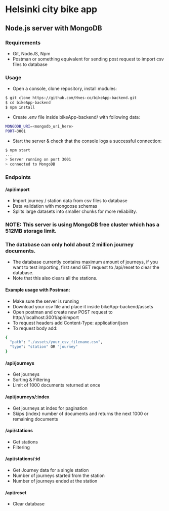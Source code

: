 # Helsinki city bike app
## Node.js server with MongoDB

### Requirements
- Git, NodeJS, Npm
- Postman or something equivalent for sending post request to import csv files to database 

### Usage
- Open a console, clone repository, install modules:
```bash
$ git clone https://github.com/Hnes-co/bikeApp-backend.git
$ cd bikeApp-backend
$ npm install
```
- Create .env file inside bikeApp-backend/ with following data:
```bash
MONGODB_URI=<mongodb_uri_here>
PORT=3001
```
- Start the server & check that the console logs a successful connection:
```bash
$ npm start
...
> Server running on port 3001
> connected to MongoDB
```
### Endpoints
#### /api/import
- Import journey / station data from csv files to database
- Data validation with mongoose schemas
- Splits large datasets into smaller chunks for more reliability.
### NOTE: This server is using MongoDB free cluster which has a 512MB storage limit.
### The database can only hold about 2 million journey documents.
- The database currently contains maximum amount of journeys, if you want to test importing, first send GET request to /api/reset to clear the database.
- Note that this also clears all the stations.
#### Example usage with Postman:
- Make sure the server is running
- Download your csv file and place it inside bikeApp-backend/assets
- Open postman and create new POST request to http://localhost:3001/api/import
- To request headers add Content-Type: application/json
- To request body add:
```bash
{
  "path": "./assets/your_csv_filename.csv",
  "type": "station" OR "journey"
}
```
#### /api/journeys
- Get journeys
- Sorting & Filtering
- Limit of 1000 documents returned at once
#### /api/journeys/:index
- Get journeys at index for pagination
- Skips {index} number of documents and returns the next 1000 or remaining documents
#### /api/stations
- Get stations 
- Filtering
#### /api/stations/:id
- Get Journey data for a single station
- Number of journeys started from the station
- Number of journeys ended at the station
#### /api/reset
- Clear database
